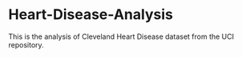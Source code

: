 # Heart-Disease-Analysis
This is the analysis of Cleveland Heart Disease dataset from the UCI repository.
